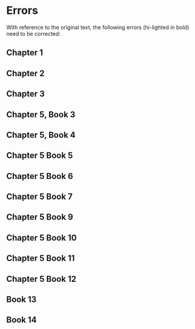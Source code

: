 # Errors

With reference to the original text, the following errors (hi-lighted in bold) need to be corrected:

## Chapter 1

## Chapter 2

## Chapter 3

## Chapter 5, Book 3

## Chapter 5, Book 4

## Chapter 5 Book 5

## Chapter 5 Book 6

## Chapter 5 Book 7

## Chapter 5 Book 9

## Chapter 5 Book 10

## Chapter 5 Book 11

## Chapter 5 Book 12

## Book 13

## Book 14
